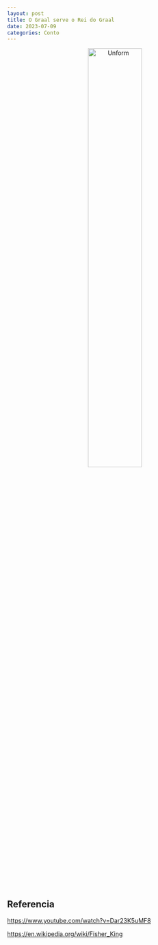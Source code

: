 ```yaml
---
layout: post
title: O Graal serve o Rei do Graal
date: 2023-07-09
categories: Conto
---
```


<p align="center">
<img src="{{ site.baseurl }}/images/2023-07-09-O-Graal-serve-o-Rei-do-Graal.png" height="50%" width="50%" alt="Unform" />
</p>


## Referencia

https://www.youtube.com/watch?v=Dar23K5uMF8

https://en.wikipedia.org/wiki/Fisher_King

